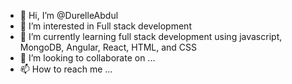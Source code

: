 - 👋 Hi, I’m @DurelleAbdul
- 👀 I’m interested in Full stack development
- 🌱 I’m currently learning full stack development using javascript, MongoDB, Angular, React, HTML, and CSS
- 💞️ I’m looking to collaborate on ...
- 📫 How to reach me ...

<!---
DurelleAbdul/DurelleAbdul is a ✨ special ✨ repository because its `README.md` (this file) appears on your GitHub profile.
You can click the Preview link to take a look at your changes.
--->
